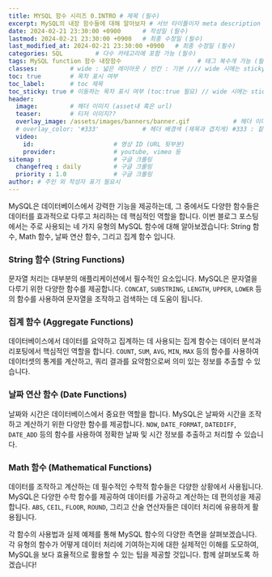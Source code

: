 ```yaml
---
title: MYSQL 함수 시리즈 0.INTRO # 제목 (필수)
excerpt: MySQL의 내장 함수들에 대해 알아보자 # 서브 타이틀이자 meta description (필수)
date: 2024-02-21 23:30:00 +0900      # 작성일 (필수)
lastmod: 2024-02-21 23:30:00 +0900   # 최종 수정일 (필수)
last_modified_at: 2024-02-21 23:30:00 +0900   # 최종 수정일 (필수)
categories: SQL         # 다수 카테고리에 포함 가능 (필수)
tags: MySQL function 함수 내장함수                     # 태그 복수개 가능 (필수)
classes:         # wide : 넓은 레이아웃 / 빈칸 : 기본 //// wide 시에는 sticky toc 불가
toc: true        # 목차 표시 여부
toc_label:       # toc 제목
toc_sticky: true # 이동하는 목차 표시 여부 (toc:true 필요) // wide 시에는 sticky toc 불가
header: 
  image:         # 헤더 이미지 (asset내 혹은 url)
  teaser:        # 티저 이미지??
  overlay_image: /assets/images/banners/banner.gif            # 헤더 이미지 (제목과 겹치게)
  # overlay_color: '#333'            # 헤더 배경색 (제목과 겹치게) #333 : 짙은 회색 (필수)
  video:
    id:                      # 영상 ID (URL 뒷부분)
    provider:                # youtube, vimeo 등
sitemap :                    # 구글 크롤링
  changefreq : daily         # 구글 크롤링
  priority : 1.0             # 구글 크롤링
author: # 주인 외 작성자 표기 필요시
---
```

<!--postNo: 20240221_001-->


MySQL은 데이터베이스에서 강력한 기능을 제공하는데, 그 중에서도 다양한 함수들은 데이터를 효과적으로 다루고 처리하는 데 핵심적인 역할을 합니다. 이번 블로그 포스팅에서는 주로 사용되는 네 가지 유형의 MySQL 함수에 대해 알아보겠습니다: String 함수, Math 함수, 날짜 연산 함수, 그리고 집계 함수 입니다.  

### String 함수 (String Functions)  

문자열 처리는 대부분의 애플리케이션에서 필수적인 요소입니다. MySQL은 문자열을 다루기 위한 다양한 함수를 제공합니다. `CONCAT`, `SUBSTRING`, `LENGTH`, `UPPER`, `LOWER` 등의 함수를 사용하여 문자열을 조작하고 검색하는 데 도움이 됩니다.  

### 집계 함수 (Aggregate Functions)  

데이터베이스에서 데이터를 요약하고 집계하는 데 사용되는 집계 함수는 데이터 분석과 리포팅에서 핵심적인 역할을 합니다. `COUNT`, `SUM`, `AVG`, `MIN`, `MAX` 등의 함수를 사용하여 데이터셋의 통계를 계산하고, 쿼리 결과를 요약함으로써 의미 있는 정보를 추출할 수 있습니다.  

### 날짜 연산 함수 (Date Functions)  

날짜와 시간은 데이터베이스에서 중요한 역할을 합니다. MySQL은 날짜와 시간을 조작하고 계산하기 위한 다양한 함수를 제공합니다. `NOW`, `DATE_FORMAT`, `DATEDIFF`, `DATE_ADD` 등의 함수를 사용하여 정확한 날짜 및 시간 정보를 추출하고 처리할 수 있습니다.  

### Math 함수 (Mathematical Functions)  

데이터를 조작하고 계산하는 데 필수적인 수학적 함수들은 다양한 상황에서 사용됩니다. MySQL은 다양한 수학 함수를 제공하여 데이터를 가공하고 계산하는 데 편의성을 제공합니다. `ABS`, `CEIL`, `FLOOR`, `ROUND`, 그리고 산술 연산자들은 데이터 처리에 유용하게 활용됩니다.  

각 함수의 사용법과 실제 예제를 통해 MySQL 함수의 다양한 측면을 살펴보겠습니다. 각 유형의 함수가 어떻게 데이터 처리에 기여하는지에 대한 실제적인 이해를 도모하여, MySQL을 보다 효율적으로 활용할 수 있는 팁을 제공할 것입니다. 함께 살펴보도록 하겠습니다!  

